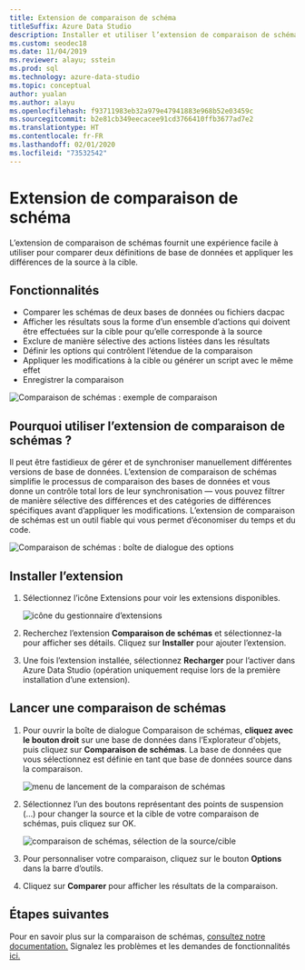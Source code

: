 ```yaml
---
title: Extension de comparaison de schéma
titleSuffix: Azure Data Studio
description: Installer et utiliser l’extension de comparaison de schémas pour Azure Data Studio
ms.custom: seodec18
ms.date: 11/04/2019
ms.reviewer: alayu; sstein
ms.prod: sql
ms.technology: azure-data-studio
ms.topic: conceptual
author: yualan
ms.author: alayu
ms.openlocfilehash: f93711983eb32a979e47941883e968b52e03459c
ms.sourcegitcommit: b2e81cb349eecacee91cd3766410ffb3677ad7e2
ms.translationtype: HT
ms.contentlocale: fr-FR
ms.lasthandoff: 02/01/2020
ms.locfileid: "73532542"
---
```

# <a name="schema-compare-extension"></a>Extension de comparaison de schéma
L’extension de comparaison de schémas fournit une expérience facile à utiliser pour comparer deux définitions de base de données et appliquer les différences de la source à la cible.


## <a name="features"></a>Fonctionnalités

* Comparer les schémas de deux bases de données ou fichiers dacpac
* Afficher les résultats sous la forme d’un ensemble d’actions qui doivent être effectuées sur la cible pour qu’elle corresponde à la source
* Exclure de manière sélective des actions listées dans les résultats
* Définir les options qui contrôlent l’étendue de la comparaison
* Appliquer les modifications à la cible ou générer un script avec le même effet
* Enregistrer la comparaison

![Comparaison de schémas : exemple de comparaison](media/extensions/schema-compare-extension/schema-compare.png)


## <a name="why-would-i-use-the-schema-compare-extension"></a>Pourquoi utiliser l’extension de comparaison de schémas ?

Il peut être fastidieux de gérer et de synchroniser manuellement différentes versions de base de données. L’extension de comparaison de schémas simplifie le processus de comparaison des bases de données et vous donne un contrôle total lors de leur synchronisation &mdash; vous pouvez filtrer de manière sélective des différences et des catégories de différences spécifiques avant d’appliquer les modifications. L’extension de comparaison de schémas est un outil fiable qui vous permet d’économiser du temps et du code.

![Comparaison de schémas : boîte de dialogue des options](media/extensions/schema-compare-extension/schema-compare-options.png)


## <a name="install-the-extension"></a>Installer l’extension

1. Sélectionnez l’icône Extensions pour voir les extensions disponibles.

    ![icône du gestionnaire d’extensions](media/extensions/extension-manager-icon.png)

2. Recherchez l’extension **Comparaison de schémas** et sélectionnez-la pour afficher ses détails. Cliquez sur **Installer** pour ajouter l’extension.

3. Une fois l’extension installée, sélectionnez **Recharger** pour l’activer dans Azure Data Studio (opération uniquement requise lors de la première installation d’une extension).


## <a name="launch-a-schema-compare"></a>Lancer une comparaison de schémas

1. Pour ouvrir la boîte de dialogue Comparaison de schémas, **cliquez avec le bouton droit** sur une base de données dans l’Explorateur d'objets, puis cliquez sur **Comparaison de schémas**. La base de données que vous sélectionnez est définie en tant que base de données source dans la comparaison.

    ![menu de lancement de la comparaison de schémas](media/extensions/schema-compare-extension/schema-compare-launch.png)


2. Sélectionnez l’un des boutons représentant des points de suspension (...) pour changer la source et la cible de votre comparaison de schémas, puis cliquez sur OK.

    ![comparaison de schémas, sélection de la source/cible](media/extensions/schema-compare-extension/schema-compare-select-source-target.png)

3. Pour personnaliser votre comparaison, cliquez sur le bouton **Options** dans la barre d’outils.

4. Cliquez sur **Comparer** pour afficher les résultats de la comparaison.


## <a name="next-steps"></a>Étapes suivantes

Pour en savoir plus sur la comparaison de schémas, [consultez notre documentation.](https://docs.microsoft.com/sql/ssdt/how-to-use-schema-compare-to-compare-different-database-definitions)
Signalez les problèmes et les demandes de fonctionnalités [ici.](https://github.com/microsoft/azuredatastudio/issues)